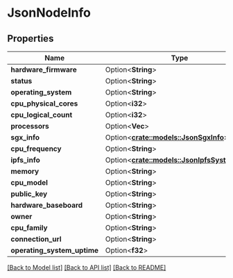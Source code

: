 # JsonNodeInfo

## Properties

Name | Type | Description | Notes
------------ | ------------- | ------------- | -------------
**hardware_firmware** | Option<**String**> |  | [optional]
**status** | Option<**String**> |  | [optional]
**operating_system** | Option<**String**> |  | [optional]
**cpu_physical_cores** | Option<**i32**> |  | [optional]
**cpu_logical_count** | Option<**i32**> |  | [optional]
**processors** | Option<**Vec<String>**> |  | [optional]
**sgx_info** | Option<[**crate::models::JsonSgxInfo**](json_SGXInfo.md)> |  | [optional]
**cpu_frequency** | Option<**String**> |  | [optional]
**ipfs_info** | Option<[**crate::models::JsonIpfsSystemInfo**](json_IPFSSystemInfo.md)> |  | [optional]
**memory** | Option<**String**> |  | [optional]
**cpu_model** | Option<**String**> |  | [optional]
**public_key** | Option<**String**> |  | [optional]
**hardware_baseboard** | Option<**String**> |  | [optional]
**owner** | Option<**String**> |  | [optional]
**cpu_family** | Option<**String**> |  | [optional]
**connection_url** | Option<**String**> |  | [optional]
**operating_system_uptime** | Option<**f32**> |  | [optional]

[[Back to Model list]](../README.md#documentation-for-models) [[Back to API list]](../README.md#documentation-for-api-endpoints) [[Back to README]](../README.md)


